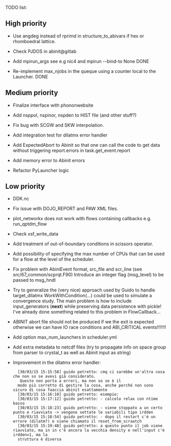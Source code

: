 TODO list:

## High priority

* Use angdeg instead of rprimd in structure_to_abivars if hex or rhomboedral lattice.

* Check PJDOS in abinit@gitlab

* Add mpirun_args see e.g nic4 and mpirun --bind-to None DONE

* Re-implement max_njobs in the queque using a counter local to the Launcher. DONE

## Medium priority

* Finalize interface with phononwebsite

* Add nsppol, nspinor, nspden to HIST file (and other stuff?)

* Fix bug with SCGW and SKW interpolation.

* Add integration test for dilatmx error handler

* Add ExpectedAbort to Abinit so that one can call the code to get data without triggering
  report.errors in task.get_event.report

* Add memory error to Abinit errors

* Refactor PyLauncher logic

## Low priority

* DDK.nc 

* Fix issue with DOJO_REPORT and PAW XML files.

* plot_networkx does not work with flows containing callbacks e.g. run_qptdm_flow

* Check xsf_write_data

* Add treatment of out-of-boundary conditions in scissors operator.

* Add possibility of specifying the max number of CPUs that can be used  
  for a flow at the level of the scheduler.

* Fix problem with AbiniEvent format, src_file and scr_line (see src/67_common/scprqt.F90)
  Introduce an integer flag (msg_level) to be passed to msg_hndl

* Try to generalize the (very nice) approach used by Guido to handle target_dilatmx
  WorkWithCondition(...) could be used to simulate a convergence study. The main 
  problem is how to include input_generators (__next__) while preserving data persistence
  with pickle! I've already done something related to this problem in FlowCallback...

* ABINIT abort file should not be produced if we the exit is expected otherwise we 
  can have IO race conditions and ABI_CRITICAL events!!!!!!!

* Add option max_num_launchers in scheduler.yml

* Add extra metadata to netcdf files (try to propagate info on space group from parser to crystal_t
  as well as Abinit input as string)

* Improvement in the dilatmx error handler:

        [30/03/15 15:15:58] guido petretto: cmq ci sarebbe un'altra cosa che non so se avevi già considerato. 
         Questo non porta a errori, ma non so se è il
        modo più corretto di gestire la cosa, anche perché non sono sicuro di cosa faaccia abinit esattamente
        [30/03/15 15:16:10] guido petretto: esempio:
        [30/03/15 15:17:12] guido petretto: - calcolo relax con ntime basso
        [30/03/15 15:18:23] guido petretto: - viene stoppato a un certo punto e riavviato -> vengono settate le variabili tipo irdden
        [30/03/15 15:18:54] guido petretto: - dopo il restart c'è un errore (dilatm?) e viene chiamato il reset_from_scraatch
        [30/03/15 15:19:48] guido petretto: a questo punto il job viene riavviato, ma in in c'è ancora la vecchia density e nell'input c'è irdden=1, ma la
        struttura è diversa

